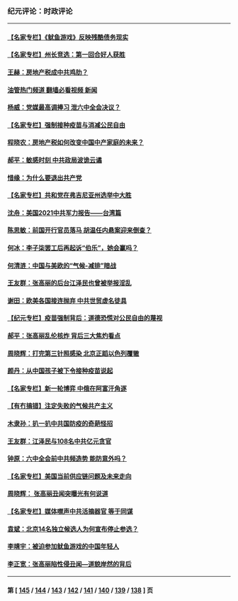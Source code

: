 ### 纪元评论：时政评论
---
#### [【名家专栏】《鱿鱼游戏》反映残酷债务现实](../../pages/nsc1025/n13359579.md?11080330) 
#### [【名家专栏】州长竞选：第一回合好人获胜](../../pages/nsc1025/n13357917.md?11080330) 
#### [王赫：房地产税成中共鸡肋？](../../pages/nsc1025/n13358332.md?11080330) 
#### [油管热门频道 翻墙必看视频 新闻](ok?11080330)
#### [杨威：党媒最高调捧习 泄六中全会决议？](../../pages/nsc1025/n13358568.md?11080330) 
#### [【名家专栏】强制接种疫苗与消减公民自由](../../pages/nsc1025/n13355883.md?11080330) 
#### [程晓农：房地产税如何改变中国中产家庭的未来？](../../pages/nsc1025/n13357744.md?11080330) 
#### [郝平：敏感时刻 中共政局波诡云谲](../../pages/nsc1025/n13357660.md?11080330) 
#### [惜缘：为什么要退出共产党](../../pages/nsc1025/n13357518.md?11080330) 
#### [【名家专栏】共和党在弗吉尼亚州选举中大胜](../../pages/nsc1025/n13355971.md?11080330) 
#### [沈舟：美国2021中共军力报告——台湾篇](../../pages/nsc1025/n13354575.md?11080330) 
#### [陈思敏：前国开行官员落马 胡温任内悬案迎来倒查？](../../pages/nsc1025/n13355636.md?11080330) 
#### [何冰：李子柒罢工后再起诉“伯乐”，她会赢吗？](../../pages/nsc1025/n13354786.md?11080330) 
#### [何清涟：中国与美欧的“气候-减排”暗战](../../pages/nsc1025/n13354713.md?11080330) 
#### [王友群：张高丽的后台江泽民也曾被举报淫乱](../../pages/nsc1025/n13354086.md?11080330) 
#### [谢田：欧美各国接连抛弃 中共世贸虚名徒具](../../pages/nsc1025/n13354080.md?11080330) 
#### [【纪元专栏】疫苗强制背后：道德恐慌对公民自由的蔑视](../../pages/nsc1025/n13354106.md?11080330) 
#### [郝平：张高丽乱伦核炸 背后三大焦灼看点](../../pages/nsc1025/n13354059.md?11080330) 
#### [周晓辉：打完第三针照感染 北京正蹈以色列覆辙](../../pages/nsc1025/n13354033.md?11080330) 
#### [颜丹：从中国孩子被下令接种疫苗说起](../../pages/nsc1025/n13353978.md?11080330) 
#### [【名家专栏】新一轮博弈 中俄在阿富汗角逐](../../pages/nsc1025/n13353309.md?11080330) 
#### [【有冇搞错】注定失败的气候共产主义](../../pages/nsc1025/n13351534.md?11080330) 
#### [木隶孙：扒一扒中共国防疫的奇葩怪招](../../pages/nsc1025/n13352489.md?11080330) 
#### [王友群：江泽民与108名中共亿元贪官](../../pages/nsc1025/n13352358.md?11080330) 
#### [钟原：六中全会前中共频造势 能防意外吗？](../../pages/nsc1025/n13352023.md?11080330) 
#### [【名家专栏】美国当前供应链问题及未来走向](../../pages/nsc1025/n13350111.md?11080330) 
#### [周晓辉： 张高丽丑闻突曝光有何说道](../../pages/nsc1025/n13351161.md?11080330) 
#### [【名家专栏】媒体噤声中共活摘器官 等于同谋](../../pages/nsc1025/n13350726.md?11080330) 
#### [袁斌：北京14名独立候选人为何宣布停止参选？](../../pages/nsc1025/n13349774.md?11080330) 
#### [李靖宇：被迫参加鱿鱼游戏的中国年轻人](../../pages/nsc1025/n13349660.md?11080330) 
#### [李正宽：张高丽陷性侵丑闻—道貌岸然的背后](../../pages/nsc1025/n13349318.md?11080330) 

---
#### 第 [ [145](./145.md?11080330) / [144](./144.md?11080330) / [143](./143.md?11080330) / [142](./142.md?11080330) / [141](./141.md?11080330) / [140](./140.md?11080330) / [139](./139.md?11080330) / [138](./138.md?11080330) ] 页
